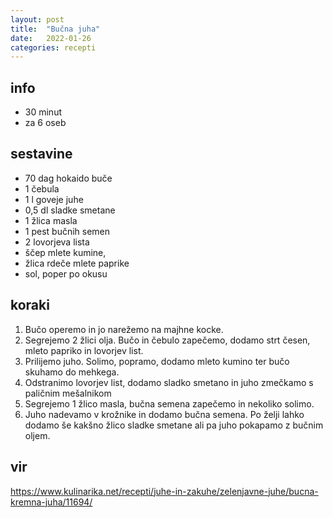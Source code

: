 ```yaml
---
layout: post
title:  "Bučna juha"
date:   2022-01-26
categories: recepti
---
```

## info  
  * 30 minut
  * za 6 oseb

## sestavine
  * 70 dag hokaido buče  
  * 1 čebula
  * 1 l goveje juhe
  * 0,5 dl sladke smetane 
  * 1 žlica masla
  * 1 pest bučnih semen
  * 2 lovorjeva lista 
  * ščep mlete kumine, 
  * žlica rdeče mlete paprike
  * sol, poper po okusu

## koraki
  1. Bučo operemo in jo narežemo na majhne kocke.
  2. Segrejemo 2 žlici olja. Bučo in čebulo zapečemo, dodamo strt česen, mleto papriko in lovorjev list.
  3. Prilijemo juho. Solimo, popramo, dodamo mleto kumino ter bučo skuhamo do mehkega. 
  4. Odstranimo lovorjev list, dodamo sladko smetano in juho zmečkamo s paličnim mešalnikom
  5. Segrejemo 1 žlico masla, bučna semena zapečemo in nekoliko solimo.
  6. Juho nadevamo v krožnike in dodamo bučna semena. Po želji lahko dodamo še kakšno žlico sladke smetane ali pa juho pokapamo z bučnim oljem.

## vir
https://www.kulinarika.net/recepti/juhe-in-zakuhe/zelenjavne-juhe/bucna-kremna-juha/11694/
